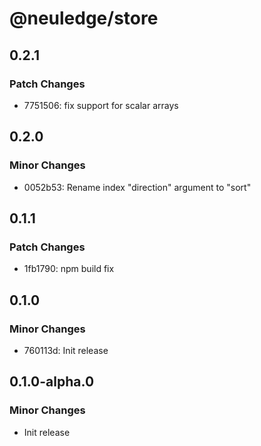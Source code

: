 # @neuledge/store

## 0.2.1

### Patch Changes

- 7751506: fix support for scalar arrays

## 0.2.0

### Minor Changes

- 0052b53: Rename index "direction" argument to "sort"

## 0.1.1

### Patch Changes

- 1fb1790: npm build fix

## 0.1.0

### Minor Changes

- 760113d: Init release

## 0.1.0-alpha.0

### Minor Changes

- Init release
